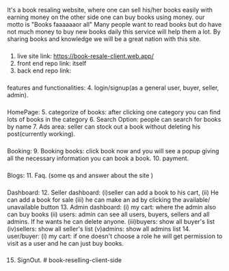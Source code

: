 It's a book resaling website, where one can sell his/her books easily with earning money on the other side one can buy books using money. 
our motto is "Books faaaaaaor all"
Many people want to read books but do have not much money to buy new books daily this service will help them a lot. By sharing books and knowledge we will be a great nation with this site.

###
1. live site link: https://book-resale-client.web.app/
2. front end repo link: itself
3. back end repo link:

###
features and functionalities:
4. login/signup(as a general user, buyer, seller, admin).

###
HomePage: 
5. categorize of books: after clicking one category you can find lots of books in the category
6. Search Option: people can search for books by name
7. Ads area: seller can stock out a book without deleting his post(currently working).

###
Booking:
9. Booking books: click book now and you will see a popup giving all the necessary information you can book a book.
10. payment.

###
Blogs:
11. Faq. (some qs and answer about the site )

###
Dashboard: 
12. Seller dashboard: (i)seller can add a book to his cart,
                        (ii) He can add a book for sale
                        (iii) he can make an ad by clicking the available/ unavailable button
13. Admin dashboard: (i) my cart: where the admin also can buy books
                    (ii) users: admin can see all users, buyers, sellers and all admins. If he wants he can delete anyone.
                    (iii)buyers: show all buyer's list
                    (iv)sellers: show all seller's list
                    (v)admins: show all admins list
14. user/buyer: (i) my cart: if one doesn't choose a role he will get permission to visit as a user and he can just buy books.

###
15. SignOut.
#   b o o k - r e s e l l i n g - c l i e n t - s i d e  
 